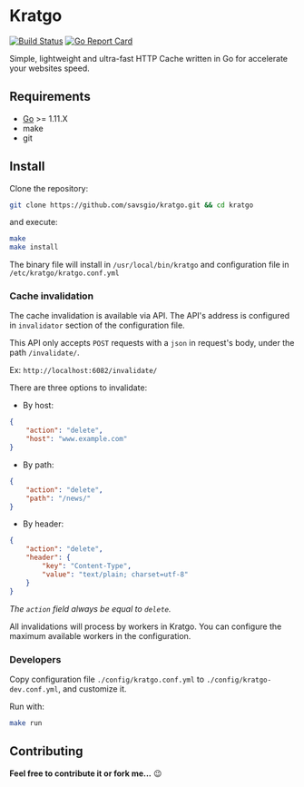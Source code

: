 Kratgo
======

[![Build Status](https://travis-ci.org/savsgio/kratgo.svg?branch=master)](https://travis-ci.org/savsgio/kratgo)
[![Go Report Card](https://goreportcard.com/badge/github.com/savsgio/kratgo)](https://goreportcard.com/report/github.com/savsgio/kratgo)
<!-- [![Coverage Status](https://coveralls.io/repos/github/savsgio/kratgo/badge.svg?branch=master)](https://coveralls.io/github/savsgio/kratgo?branch=master) -->
<!-- [![GoDoc](https://godoc.org/github.com/savsgio/kratgo?status.svg)](https://godoc.org/github.com/savsgio/kratgo) -->
<!-- [![GitHub release](https://img.shields.io/github/release/savsgio/kratgo.svg)](https://github.com/savsgio/kratgo/releases) -->

Simple, lightweight and ultra-fast HTTP Cache written in Go for accelerate your websites speed.

## Requirements

- [Go](https://golang.org/dl/) >= 1.11.X
- make
- git

## Install

Clone the repository:

```bash
git clone https://github.com/savsgio/kratgo.git && cd kratgo
```

and execute:

```bash
make
make install
```

The binary file will install in `/usr/local/bin/kratgo` and configuration file in `/etc/kratgo/kratgo.conf.yml`

### Cache invalidation

The cache invalidation is available via API. The API's address is configured in `invalidator` section of the configuration file.

This API only accepts `POST` requests with a `json` in request's body, under the path `/invalidate/`.

Ex: `http://localhost:6082/invalidate/`

There are three options to invalidate:

- By host:

```json
{
	"action": "delete",
	"host": "www.example.com"
}
```

 - By path:

```json
{
	"action": "delete",
	"path": "/news/"
}
```

- By header:

```json
{
	"action": "delete",
	"header": {
		"key": "Content-Type",
		"value": "text/plain; charset=utf-8"
	}
}
```

*The `action` field always be equal to `delete`.*

All invalidations will process by workers in Kratgo. You can configure the maximum available workers in the configuration.

### Developers

Copy configuration file `./config/kratgo.conf.yml` to `./config/kratgo-dev.conf.yml`, and customize it.

Run with:

```bash
make run
```

Contributing
------------

**Feel free to contribute it or fork me...** :wink:
